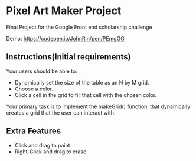 # Pixel Art Maker Project

Final Project for the Google Front end scholarship challenge

Demo: https://codepen.io/JohnRin/pen/PEmgGG

## Instructions(Initial requirements)

Your users should be able to:

* Dynamically set the size of the table as an N by M grid.
* Choose a color.
* Click a cell in the grid to fill that cell with the chosen color.

Your primary task is to implement the makeGrid() function, that dynamically creates a grid that the user can interact with.

## Extra Features

* Click and drag to paint
* Right-Click and drag to erase

